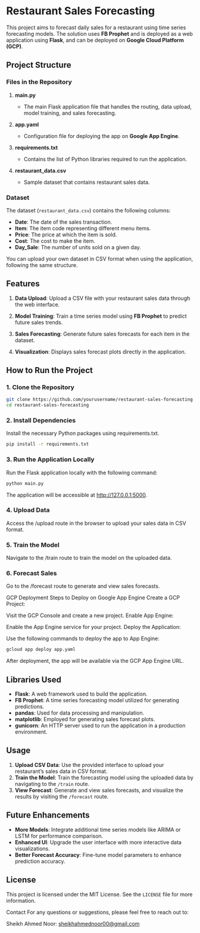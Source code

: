 # Restaurant Sales Forecasting

This project aims to forecast daily sales for a restaurant using time series forecasting models. The solution uses **FB Prophet** and is deployed as a web application using **Flask**, and can be deployed on **Google Cloud Platform (GCP)**.

## Project Structure

### Files in the Repository

1. **main.py**
   - The main Flask application file that handles the routing, data upload, model training, and sales forecasting.
   
2. **app.yaml**
   - Configuration file for deploying the app on **Google App Engine**.

3. **requirements.txt**
   - Contains the list of Python libraries required to run the application.

4. **restaurant_data.csv**
   - Sample dataset that contains restaurant sales data.

### Dataset

The dataset (`restaurant_data.csv`) contains the following columns:

- **Date**: The date of the sales transaction.
- **Item**: The item code representing different menu items.
- **Price**: The price at which the item is sold.
- **Cost**: The cost to make the item.
- **Day_Sale**: The number of units sold on a given day.

You can upload your own dataset in CSV format when using the application, following the same structure.

## Features

1. **Data Upload**: Upload a CSV file with your restaurant sales data through the web interface.
   
2. **Model Training**: Train a time series model using **FB Prophet** to predict future sales trends.

3. **Sales Forecasting**: Generate future sales forecasts for each item in the dataset.
   
4. **Visualization**: Displays sales forecast plots directly in the application.

## How to Run the Project

### 1. Clone the Repository

```bash
git clone https://github.com/yourusername/restaurant-sales-forecasting.git
cd restaurant-sales-forecasting
```

### 2. Install Dependencies
Install the necessary Python packages using requirements.txt.

```bash
pip install -r requirements.txt
```

### 3. Run the Application Locally
Run the Flask application locally with the following command:

```bash
python main.py
```
The application will be accessible at http://127.0.0.1:5000.

### 4. Upload Data
Access the /upload route in the browser to upload your sales data in CSV format.

### 5. Train the Model
Navigate to the /train route to train the model on the uploaded data.

### 6. Forecast Sales
Go to the /forecast route to generate and view sales forecasts.

GCP Deployment
Steps to Deploy on Google App Engine
Create a GCP Project:

Visit the GCP Console and create a new project.
Enable App Engine:

Enable the App Engine service for your project.
Deploy the Application:

Use the following commands to deploy the app to App Engine:
``` bash
gcloud app deploy app.yaml
```
After deployment, the app will be available via the GCP App Engine URL.

## Libraries Used

- **Flask**: A web framework used to build the application.
- **FB Prophet**: A time series forecasting model utilized for generating predictions.
- **pandas**: Used for data processing and manipulation.
- **matplotlib**: Employed for generating sales forecast plots.
- **gunicorn**: An HTTP server used to run the application in a production environment.

## Usage

1. **Upload CSV Data**: Use the provided interface to upload your restaurant’s sales data in CSV format.
2. **Train the Model**: Train the forecasting model using the uploaded data by navigating to the `/train` route.
3. **View Forecast**: Generate and view sales forecasts, and visualize the results by visiting the `/forecast` route.

## Future Enhancements

- **More Models**: Integrate additional time series models like ARIMA or LSTM for performance comparison.
- **Enhanced UI**: Upgrade the user interface with more interactive data visualizations.
- **Better Forecast Accuracy**: Fine-tune model parameters to enhance prediction accuracy.

## License

This project is licensed under the MIT License. See the `LICENSE` file for more information.


Contact
For any questions or suggestions, please feel free to reach out to:

Sheikh Ahmed Noor: sheikhahmednoor00@gmail.com

